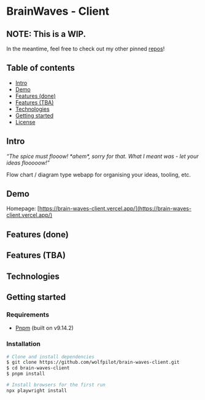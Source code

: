 # BrainWaves - Client

## NOTE: This is a WIP.

In the meantime, feel free to check out my other pinned [repos](https://github.com/wolfpilot)!

## Table of contents

- [Intro](#intro)
- [Demo](#demo)
- [Features (done)](#features-done)
- [Features (TBA)](#features-tba)
- [Technologies](#technologies)
- [Getting started](#getting-started)
- [License](#license)

## Intro

_“The spice must flooow! \*ahem\*, sorry for that. What I meant was - let your ideas flooooow!”_

Flow chart / diagram type webapp for organising your ideas, tooling, etc.

## Demo

Homepage: [https://brain-waves-client.vercel.app/](https://brain-waves-client.vercel.app/)

## Features (done)

## Features (TBA)

## Technologies

## Getting started

### Requirements

- [Pnpm](https://pnpm.io/) (built on v9.14.2)

### Installation

```bash
# Clone and install dependencies
$ git clone https://github.com/wolfpilot/brain-waves-client.git
$ cd brain-waves-client
$ pnpm install
```

```sh
# Install browsers for the first run
npx playwright install
```
